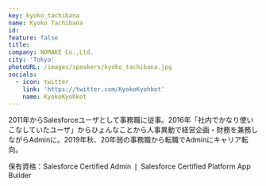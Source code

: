 ```yaml
---
key: kyoko_tachibana
name: Kyoko Tachibana
id: 
feature: false
title: 
company: NOMAKE Co.,Ltd.
city: 'Tokyo'
photoURL: /images/speakers/kyoko_tachibana.jpg
socials:
  - icon: twitter
    link: 'https://twitter.com/KyokoKyohkot'
    name: KyokoKyohkot
---
```

2011年からSalesforceユーザとして事務職に従事。2016年「社内でかなり使いこなしていたユーザ」からひょんなことから人事異動で経営企画・財務を兼務しながらAdminに。2019年秋、20年弱の事務職から転職でAdminにキャリア転向。

保有資格：Salesforce Certified Admin ❘ Salesforce Certified Platform App Builder